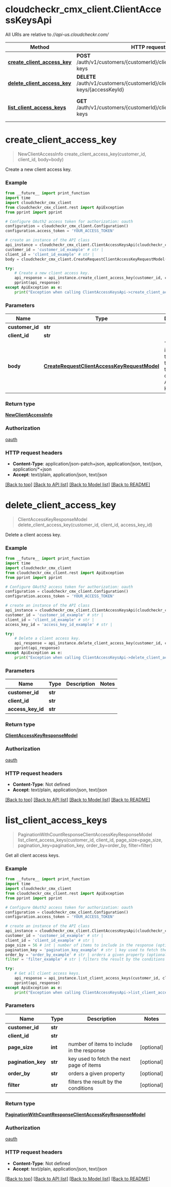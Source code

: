 # cloudcheckr_cmx_client.ClientAccessKeysApi

All URIs are relative to *//api-us.cloudcheckr.com/*

Method | HTTP request | Description
------------- | ------------- | -------------
[**create_client_access_key**](ClientAccessKeysApi.md#create_client_access_key) | **POST** /auth/v1/customers/{customerId}/clients/{clientId}/access-keys | Create a new client access key.
[**delete_client_access_key**](ClientAccessKeysApi.md#delete_client_access_key) | **DELETE** /auth/v1/customers/{customerId}/clients/{clientId}/access-keys/{accessKeyId} | Delete a client access key.
[**list_client_access_keys**](ClientAccessKeysApi.md#list_client_access_keys) | **GET** /auth/v1/customers/{customerId}/clients/{clientId}/access-keys | Get all client access keys.

# **create_client_access_key**
> NewClientAccessInfo create_client_access_key(customer_id, client_id, body=body)

Create a new client access key.

### Example
```python
from __future__ import print_function
import time
import cloudcheckr_cmx_client
from cloudcheckr_cmx_client.rest import ApiException
from pprint import pprint

# Configure OAuth2 access token for authorization: oauth
configuration = cloudcheckr_cmx_client.Configuration()
configuration.access_token = 'YOUR_ACCESS_TOKEN'

# create an instance of the API class
api_instance = cloudcheckr_cmx_client.ClientAccessKeysApi(cloudcheckr_cmx_client.ApiClient(configuration))
customer_id = 'customer_id_example' # str | 
client_id = 'client_id_example' # str | 
body = cloudcheckr_cmx_client.CreateRequestClientAccessKeyRequestModel() # CreateRequestClientAccessKeyRequestModel | This includes the settings to create the new client Access Key. (optional)

try:
    # Create a new client access key.
    api_response = api_instance.create_client_access_key(customer_id, client_id, body=body)
    pprint(api_response)
except ApiException as e:
    print("Exception when calling ClientAccessKeysApi->create_client_access_key: %s\n" % e)
```

### Parameters

Name | Type | Description  | Notes
------------- | ------------- | ------------- | -------------
 **customer_id** | **str**|  | 
 **client_id** | **str**|  | 
 **body** | [**CreateRequestClientAccessKeyRequestModel**](CreateRequestClientAccessKeyRequestModel.md)| This includes the settings to create the new client Access Key. | [optional] 

### Return type

[**NewClientAccessInfo**](NewClientAccessInfo.md)

### Authorization

[oauth](../README.md#oauth)

### HTTP request headers

 - **Content-Type**: application/json-patch+json, application/json, text/json, application/*+json
 - **Accept**: text/plain, application/json, text/json

[[Back to top]](#) [[Back to API list]](../README.md#documentation-for-api-endpoints) [[Back to Model list]](../README.md#documentation-for-models) [[Back to README]](../README.md)

# **delete_client_access_key**
> ClientAccessKeyResponseModel delete_client_access_key(customer_id, client_id, access_key_id)

Delete a client access key.

### Example
```python
from __future__ import print_function
import time
import cloudcheckr_cmx_client
from cloudcheckr_cmx_client.rest import ApiException
from pprint import pprint

# Configure OAuth2 access token for authorization: oauth
configuration = cloudcheckr_cmx_client.Configuration()
configuration.access_token = 'YOUR_ACCESS_TOKEN'

# create an instance of the API class
api_instance = cloudcheckr_cmx_client.ClientAccessKeysApi(cloudcheckr_cmx_client.ApiClient(configuration))
customer_id = 'customer_id_example' # str | 
client_id = 'client_id_example' # str | 
access_key_id = 'access_key_id_example' # str | 

try:
    # Delete a client access key.
    api_response = api_instance.delete_client_access_key(customer_id, client_id, access_key_id)
    pprint(api_response)
except ApiException as e:
    print("Exception when calling ClientAccessKeysApi->delete_client_access_key: %s\n" % e)
```

### Parameters

Name | Type | Description  | Notes
------------- | ------------- | ------------- | -------------
 **customer_id** | **str**|  | 
 **client_id** | **str**|  | 
 **access_key_id** | **str**|  | 

### Return type

[**ClientAccessKeyResponseModel**](ClientAccessKeyResponseModel.md)

### Authorization

[oauth](../README.md#oauth)

### HTTP request headers

 - **Content-Type**: Not defined
 - **Accept**: text/plain, application/json, text/json

[[Back to top]](#) [[Back to API list]](../README.md#documentation-for-api-endpoints) [[Back to Model list]](../README.md#documentation-for-models) [[Back to README]](../README.md)

# **list_client_access_keys**
> PaginationWithCountResponseClientAccessKeyResponseModel list_client_access_keys(customer_id, client_id, page_size=page_size, pagination_key=pagination_key, order_by=order_by, filter=filter)

Get all client access keys.

### Example
```python
from __future__ import print_function
import time
import cloudcheckr_cmx_client
from cloudcheckr_cmx_client.rest import ApiException
from pprint import pprint

# Configure OAuth2 access token for authorization: oauth
configuration = cloudcheckr_cmx_client.Configuration()
configuration.access_token = 'YOUR_ACCESS_TOKEN'

# create an instance of the API class
api_instance = cloudcheckr_cmx_client.ClientAccessKeysApi(cloudcheckr_cmx_client.ApiClient(configuration))
customer_id = 'customer_id_example' # str | 
client_id = 'client_id_example' # str | 
page_size = 56 # int | number of items to include in the response (optional)
pagination_key = 'pagination_key_example' # str | key used to fetch the next page of items (optional)
order_by = 'order_by_example' # str | orders a given property (optional)
filter = 'filter_example' # str | filters the result by the conditions (optional)

try:
    # Get all client access keys.
    api_response = api_instance.list_client_access_keys(customer_id, client_id, page_size=page_size, pagination_key=pagination_key, order_by=order_by, filter=filter)
    pprint(api_response)
except ApiException as e:
    print("Exception when calling ClientAccessKeysApi->list_client_access_keys: %s\n" % e)
```

### Parameters

Name | Type | Description  | Notes
------------- | ------------- | ------------- | -------------
 **customer_id** | **str**|  | 
 **client_id** | **str**|  | 
 **page_size** | **int**| number of items to include in the response | [optional] 
 **pagination_key** | **str**| key used to fetch the next page of items | [optional] 
 **order_by** | **str**| orders a given property | [optional] 
 **filter** | **str**| filters the result by the conditions | [optional] 

### Return type

[**PaginationWithCountResponseClientAccessKeyResponseModel**](PaginationWithCountResponseClientAccessKeyResponseModel.md)

### Authorization

[oauth](../README.md#oauth)

### HTTP request headers

 - **Content-Type**: Not defined
 - **Accept**: text/plain, application/json, text/json

[[Back to top]](#) [[Back to API list]](../README.md#documentation-for-api-endpoints) [[Back to Model list]](../README.md#documentation-for-models) [[Back to README]](../README.md)

